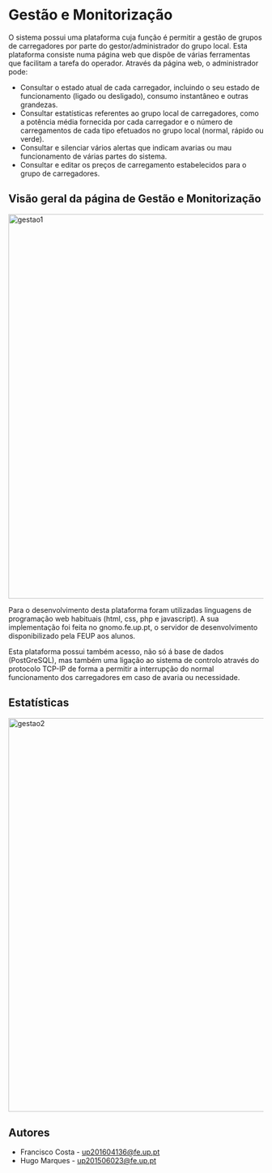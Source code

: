 # Gestão e Monitorização

O sistema possui uma plataforma cuja função é permitir a gestão de grupos de carregadores por parte do gestor/administrador do grupo local. Esta plataforma consiste numa página web que dispõe de várias ferramentas que facilitam a tarefa do operador. Através da página web, o administrador pode:
* Consultar o estado atual de cada carregador, incluindo o seu estado de funcionamento (ligado ou desligado), consumo instantâneo e outras grandezas.
* Consultar estatísticas referentes ao grupo local de carregadores, como a potência média fornecida por cada carregador e o número de carregamentos de cada tipo efetuados no grupo local (normal, rápido ou verde).
* Consultar e silenciar vários alertas que indicam avarias ou mau funcionamento de várias partes do sistema.
* Consultar e editar os preços de carregamento estabelecidos para o grupo de carregadores.

## Visão geral da página de Gestão e Monitorização

<img width="760" alt="gestao1" src="https://user-images.githubusercontent.com/47570179/105554762-ec8cd300-5cff-11eb-9c9b-002cedc6de16.PNG">

Para o desenvolvimento desta plataforma foram utilizadas linguagens de programação web habituais (html, css, php e javascript). A sua implementação foi feita no gnomo.fe.up.pt, o servidor de desenvolvimento disponibilizado pela FEUP aos alunos.

Esta plataforma possui também acesso, não só á base de dados (PostGreSQL), mas também uma ligação ao sistema de controlo através do protocolo TCP-IP de forma a permitir a interrupção do normal funcionamento dos carregadores em caso de avaria ou necessidade.

## Estatísticas

<img width="778" alt="gestao2" src="https://user-images.githubusercontent.com/47570179/105554798-fc0c1c00-5cff-11eb-9151-60c9e2b992f1.PNG">


## Autores
* Francisco Costa - up201604136@fe.up.pt
* Hugo Marques - up201506023@fe.up.pt
